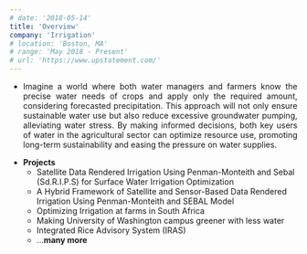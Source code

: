```yaml
---
# date: '2018-05-14'
title: 'Overview'
company: 'Irrigation'
# location: 'Boston, MA'
# range: 'May 2018 - Present'
# url: 'https://www.upstatement.com/'
---
```


- <p style="text-align: justify;">Imagine a world where both water managers and farmers know the precise water needs of crops and apply only the required amount, considering forecasted precipitation. This approach will not only ensure sustainable water use but also reduce excessive groundwater pumping, alleviating water stress. By making informed decisions, both key users of water in the agricultural sector can optimize resource use, promoting long-term sustainability and easing the pressure on water supplies.</p>
- <span style="color: var(--white);"><strong>Projects</strong></span>
  - <span>Satellite Data Rendered Irrigation Using Penman-Monteith and Sebal (Sd.R.I.P.S) for Surface Water Irrigation Optimization</span>
  - <span>A Hybrid Framework of Satellite and Sensor-Based Data Rendered Irrigation Using Penman-Monteith and SEBAL Model</span>
  - <span> Optimizing Irrigation at farms in South Africa</span>
  - <span> Making University of Washington campus greener with less water</span>
  - <span> Integrated Rice Advisory System (IRAS)</span>
  - ...<strong>many more </strong>
